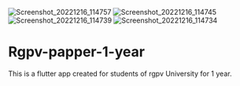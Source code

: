 ![Screenshot_20221216_114757](https://user-images.githubusercontent.com/120705135/208035262-5d7cfe07-6d8f-45f0-94c8-4b12e93c4c24.jpg)
![Screenshot_20221216_114745](https://user-images.githubusercontent.com/120705135/208035292-22a62750-70c1-48f5-98e9-ad92052861f0.jpg)
![Screenshot_20221216_114739](https://user-images.githubusercontent.com/120705135/208035308-52517f37-3a2e-44ed-851e-e422338cb788.jpg)
![Screenshot_20221216_114734](https://user-images.githubusercontent.com/120705135/208035321-aa54032b-ac52-4121-9618-92ad63de45c9.jpg)
# Rgpv-papper-1-year
This is a flutter app created for students of rgpv University for 1 year.
